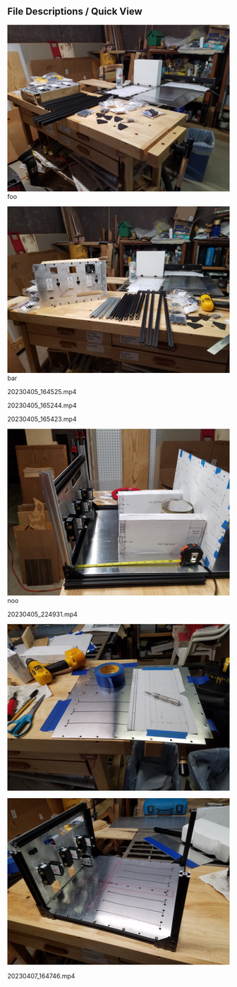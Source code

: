 ## File Descriptions / Quick View

![20230404_180900.jpg](20230404_180900.jpg)  foo  

![0230404_185523.jpg](20230404_185523.jpg) bar  

20230405_164525.mp4

20230405_165244.mp4

20230405_165423.mp4

![20230405_170241.jpg](20230405_170241.jpg) noo  

20230405_224931.mp4  

![20230406_113235.jpg](20230406_113235.jpg)  

![20230406_145949.jpg](20230406_145949.jpg)  

20230407_164746.mp4
